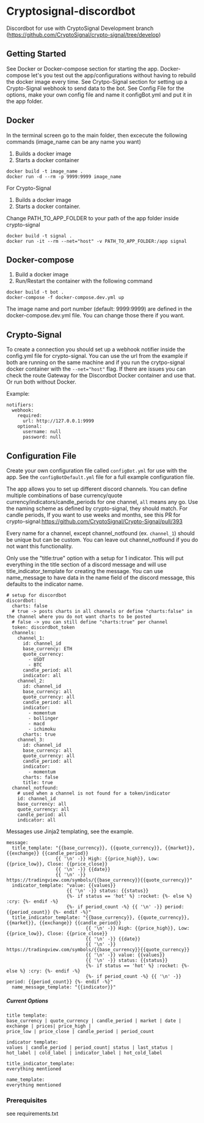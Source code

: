 # Cryptosignal-discordbot

Discordbot for use with CryptoSignal Development branch (https://github.com/CryptoSignal/crypto-signal/tree/develop)

## Getting Started
See Docker or Docker-compose section for starting the app. Docker-compose let's you test out the app/configurations 
without having to rebuild the docker image every time. 
See Crytpo-Signal section for setting up a Crypto-Signal webhook to send data to the bot.
See Config File for the options, make your own config file and name it configBot.yml and put it in the app folder. 

## Docker 

In the terminal screen go to the main folder, then excecute the following commands (image_name can be any name you want)
  1. Builds a docker image 
  2. Starts a docker container
```
docker build -t image_name .
docker run -d --rm -p 9999:9999 image_name
```
For Crypto-Signal
  1. Builds a docker image
  2. Starts a docker container. 
  
Change PATH_TO_APP_FOLDER to your path of the app folder inside crypto-signal

```
docker build -t signal .
docker run -it --rm --net="host" -v PATH_TO_APP_FOLDER:/app signal
```

## Docker-compose
1. Build a docker image
2. Run/Restart the container with the following command 
```
docker build -t bot .
docker-compose -f docker-compose.dev.yml up
```
The image name and port number (default: 9999:9999) are defined in the docker-compose.dev.yml file. 
You can change those there if you want.


## Crypto-Signal

To create a connection you should set up a webhook notifier inside the config.yml file for crypto-signal.
You can use the url from the example if both are running on the same machine and if you run the crytpo-signal docker 
container with the `--net="host"` flag. If there are issues you can check the route Gateway for the Discordbot 
Docker container and use that. Or run both without Docker.

Example:
```
notifiers:
  webhook:
    required:
      url: http://127.0.0.1:9999
    optional:
      username: null
      password: null
```

## Configuration File 

Create your own configuration file called `configBot.yml` for use with the app.
See the `configBotDefault.yml` file for a full example configuration file. 

The app allows you to set up different discord channels. 
You can define multiple combinations of base currency/quote currency/indicators/candle_periods for one channel,
`all` means any go. Use the naming scheme as defined by crypto-signal, they should match. 
For candle periods, If you want to use weeks and months, see this PR for crypto-signal:https://github.com/CryptoSignal/Crypto-Signal/pull/393 

Every name for a channel, except channel_notfound (ex. `channel_1`) should be unique but can be custom.
You can leave out channel_notfound if you do not want this functionality. 

Only use the "title:true" option with a setup for 1 indicator. This will put everything in the title section of a 
discord message and will use title_indicator_template for creating the message. 
You can use name_message to have data in the name field of the discord message, this defaults to the indicator name. 

```
# setup for discordbot
discordbot:
  charts: false
  # true -> posts charts in all channels or define "charts:false" in the channel where you do not want charts to be posted
  # false -> you can still define "charts:true" per channel
  token: discordbot_token
  channels:
    channel_1:
      id: channel_id
      base_currency: ETH
      quote_currency:
        - USDT
        - BTC
      candle_period: all
      indicator: all
    channel_2:
      id: channel_id
      base_currency: all
      quote_currency: all
      candle_period: all
      indicator:
        - momentum
        - bollinger
        - macd
        - ichimoku
      charts: true
    channel_3:
      id: channel_id
      base_currency: all
      quote_currency: all
      candle_period: all
      indicator:
        - momentum
      charts: false
      title: true
  channel_notfound:
    # used when a channel is not found for a token/indicator
    id: channel_id
    base_currency: all
    quote_currency: all
    candle_period: all
    indicator: all
```

Messages use Jinja2 templating, see the example.

```
message:
  title_template: "{{base_currency}}, {{quote_currency}}, {{market}}, {{exchange}} {{candle_period}}
                  {{ '\n' -}} High: {{price_high}}, Low: {{price_low}}, Close: {{price_close}}
                  {{ '\n' -}} {{date}}
                  {{ '\n' -}} https://tradingview.com/symbols/{{base_currency}}{{quote_currency}}"
  indicator_template: "value: {{values}}
                      {{ '\n' -}} status: {{status}}
                      {%- if status == 'hot' %} :rocket: {%- else %} :cry: {%- endif -%}
                      {%- if period_count -%} {{ '\n' -}} period: {{period_count}} {%- endif -%}"
  title_indicator_template: "{{base_currency}}, {{quote_currency}}, {{market}}, {{exchange}} {{candle_period}}
                             {{ '\n' -}} High: {{price_high}}, Low: {{price_low}}, Close: {{price_close}}
                             {{ '\n' -}} {{date}}
                             {{ '\n' -}} https://tradingview.com/symbols/{{base_currency}}{{quote_currency}}
                             {{ '\n' -}} value: {{values}}
                             {{ '\n' -}} status: {{status}}
                             {%- if status == 'hot' %} :rocket: {%- else %} :cry: {%- endif -%}
                             {%- if period_count -%} {{ '\n' -}} period: {{period_count}} {%- endif -%}"
  name_message_template: "{{indicator}}"

```
##### Current Options
```
title template:
base_currency | quote_currency | candle_period | market | date | exchange | prices| price_high | 
price_low | price_close | candle_period | period_count

indicator template:
values | candle_period | period_count| status | last_status | hot_label | cold_label | indicator_label | hot_cold_label

title_indicator_template: 
everything mentioned

name_template:
everything mentioned

```

### Prerequisites

see requirements.txt
